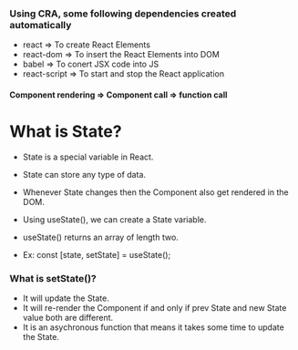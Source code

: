 ### Using CRA, some following dependencies created automatically
* react => To create React Elements
* react-dom => To insert the React Elements into DOM
* babel => To conert JSX code into JS
* react-script => To start and stop the React application

#### Component rendering => Component call => function call

# What is State?
* State is a special variable in React.
* State can store any type of data.
* Whenever State changes then the Component also get rendered in the DOM.

* Using useState(), we can create a State variable.
* useState() returns an array of length two.
* Ex: const [state, setState] = useState();

### What is setState()?
* It will update the State.
* It will re-render the Component if and only if prev State and new State value both are different.
* It is an asychronous function that means it takes some time to update the State.